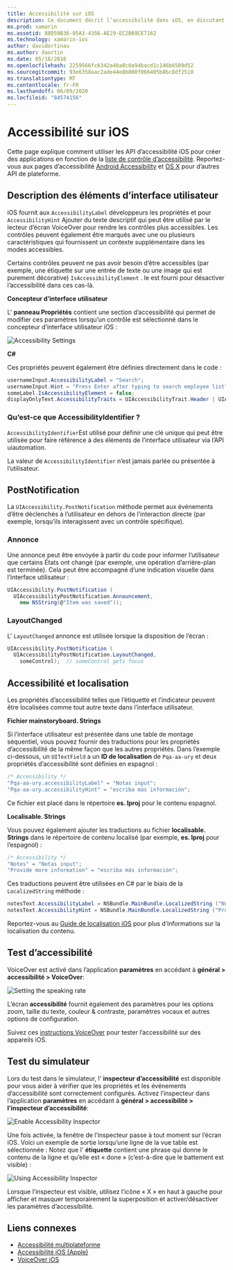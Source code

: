 ```yaml
---
title: Accessibilité sur iOS
description: Ce document décrit l’accessibilité dans iOS, en discutant des diverses propriétés et fonctionnalités qui peuvent être utilisées pour rendre votre application utilisable par autant d’utilisateurs que possible.
ms.prod: xamarin
ms.assetid: 88D59B36-05A3-4356-AE29-EC2B69CE7162
ms.technology: xamarin-ios
author: davidortinau
ms.author: daortin
ms.date: 05/18/2016
ms.openlocfilehash: 2259566fc6342a40a8c0a94bacd1c146b6509d52
ms.sourcegitcommit: 93e6358aac2ade44e8b800f066405b8bc8df2510
ms.translationtype: MT
ms.contentlocale: fr-FR
ms.lasthandoff: 06/09/2020
ms.locfileid: "84574156"
---
```

# <a name="accessibility-on-ios"></a>Accessibilité sur iOS

Cette page explique comment utiliser les API d’accessibilité iOS pour créer des applications en fonction de la [liste de contrôle d’accessibilité](~/cross-platform/app-fundamentals/accessibility.md).
Reportez-vous aux pages d’accessibilité [Android Accessibility](~/android/app-fundamentals/accessibility.md) et [OS X](~/mac/app-fundamentals/accessibility.md) pour d’autres API de plateforme.

## <a name="describing-ui-elements"></a>Description des éléments d’interface utilisateur

iOS fournit aux `AccessibilityLabel` développeurs les propriétés et pour `AccessibilityHint` Ajouter du texte descriptif qui peut être utilisé par le lecteur d’écran VoiceOver pour rendre les contrôles plus accessibles. Les contrôles peuvent également être marqués avec une ou plusieurs caractéristiques qui fournissent un contexte supplémentaire dans les modes accessibles.

Certains contrôles peuvent ne pas avoir besoin d’être accessibles (par exemple, une étiquette sur une entrée de texte ou une image qui est purement décorative) `IsAccessibilityElement` . le est fourni pour désactiver l’accessibilité dans ces cas-là.

**Concepteur d’interface utilisateur**

L' **panneau Propriétés** contient une section d’accessibilité qui permet de modifier ces paramètres lorsqu’un contrôle est sélectionné dans le concepteur d’interface utilisateur iOS :

![](accessibility-images/ios-designer-sml.png "Accessibility Settings")

**C#**

Ces propriétés peuvent également être définies directement dans le code :

```csharp
usernameInput.AccessibilityLabel = "Search";
usernameInput.Hint = "Press Enter after typing to search employee list";
someLabel.IsAccessibilityElement = false;
displayOnlyText.AccessibilityTraits = UIAccessibilityTrait.Header | UIAccessibilityTrait.Selected;
```

### <a name="what-is-accessibilityidentifier"></a>Qu’est-ce que AccessibilityIdentifier ?

`AccessibilityIdentifier`Est utilisé pour définir une clé unique qui peut être utilisée pour faire référence à des éléments de l’interface utilisateur via l’API uiautomation.

La valeur de `AccessibilityIdentifier` n’est jamais parlée ou présentée à l’utilisateur.

<a name="postnotification"></a>

## <a name="postnotification"></a>PostNotification

La `UIAccessibility.PostNotification` méthode permet aux événements d’être déclenchés à l’utilisateur en dehors de l’interaction directe (par exemple, lorsqu’ils interagissent avec un contrôle spécifique).

### <a name="announcement"></a>Annonce

Une annonce peut être envoyée à partir du code pour informer l’utilisateur que certains États ont changé (par exemple, une opération d’arrière-plan est terminée). Cela peut être accompagné d’une indication visuelle dans l’interface utilisateur :

```csharp
UIAccessibility.PostNotification (
  UIAccessibilityPostNotification.Announcement,
    new NSString(@"Item was saved"));
```

### <a name="layoutchanged"></a>LayoutChanged

L' `LayoutChanged` annonce est utilisée lorsque la disposition de l’écran :

```csharp
UIAccessibility.PostNotification (
  UIAccessibilityPostNotification.LayoutChanged,
    someControl);  // someControl gets focus
```

## <a name="accessibility-and-localization"></a>Accessibilité et localisation

Les propriétés d’accessibilité telles que l’étiquette et l’indicateur peuvent être localisées comme tout autre texte dans l’interface utilisateur.

**Fichier mainstoryboard. Strings**

Si l’interface utilisateur est présentée dans une table de montage séquentiel, vous pouvez fournir des traductions pour les propriétés d’accessibilité de la même façon que les autres propriétés. Dans l’exemple ci-dessous, un `UITextField` a un **ID de localisation** de `Pqa-aa-ury` et deux propriétés d’accessibilité sont définies en espagnol :

```csharp
/* Accessibility */
"Pqa-aa-ury.accessibilityLabel" = "Notas input";
"Pqa-aa-ury.accessibilityHint" = "escriba más información";
```

Ce fichier est placé dans le répertoire **es. lproj** pour le contenu espagnol.

**Localisable. Strings**

Vous pouvez également ajouter les traductions au fichier **localisable. Strings** dans le répertoire de contenu localisé (par exemple, **es. lproj** pour l’espagnol) :

```csharp
/* Accessibility */
"Notes" = "Notas input";
"Provide more information" = "escriba más información";
```

Ces traductions peuvent être utilisées en C# par le biais de la `LocalizedString` méthode :

```csharp
notesText.AccessibilityLabel = NSBundle.MainBundle.LocalizedString ("Notes", "");
notesText.AccessibilityHint = NSBundle.MainBundle.LocalizedString ("Provide more information", "");
```

Reportez-vous au [Guide de localisation iOS](~/ios/app-fundamentals/localization/index.md) pour plus d’informations sur la localisation du contenu.

<a name="testing"></a>

## <a name="testing-accessibility"></a>Test d’accessibilité

VoiceOver est activé dans l’application **paramètres** en accédant à **général > accessibilité > VoiceOver**:

![](accessibility-images/settings-sml.png "Setting the speaking rate")

L’écran **accessibilité** fournit également des paramètres pour les options zoom, taille du texte, couleur & contraste, paramètres vocaux et autres options de configuration.

Suivez ces [instructions VoiceOver](https://developer.apple.com/library/ios/technotes/TestingAccessibilityOfiOSApps/TestAccessibilityonYourDevicewithVoiceOver/TestAccessibilityonYourDevicewithVoiceOver.html) pour tester l’accessibilité sur des appareils iOS.

## <a name="simulator-testing"></a>Test du simulateur

Lors du test dans le simulateur, l' **inspecteur d’accessibilité** est disponible pour vous aider à vérifier que les propriétés et les événements d’accessibilité sont correctement configurés. Activez l’inspecteur dans l’application **paramètres** en accédant à **général > accessibilité > l’inspecteur d’accessibilité**:

![](accessibility-images/settings-inspector-sml.png "Enable Accessibility Inspector")

Une fois activée, la fenêtre de l’inspecteur passe à tout moment sur l’écran iOS.
Voici un exemple de sortie lorsqu’une ligne de la vue table est sélectionnée : Notez que l' **étiquette** contient une phrase qui donne le contenu de la ligne et qu’elle est « done » (c’est-à-dire que le battement est visible) :

![](accessibility-images/tableview-a11y-sml.png "Using Accessibility Inspector")

Lorsque l’inspecteur est visible, utilisez l’icône « X » en haut à gauche pour afficher et masquer temporairement la superposition et activer/désactiver les paramètres d’accessibilité.

## <a name="related-links"></a>Liens connexes

- [Accessibilité multiplateforme](~/cross-platform/app-fundamentals/accessibility.md)
- [Accessibilité iOS (Apple)](https://developer.apple.com/library/ios/documentation/UserExperience/Conceptual/iPhoneAccessibility/Accessibility_on_iPhone/Accessibility_on_iPhone.html)
- [VoiceOver iOS](https://www.apple.com/accessibility/ios/voiceover/)
